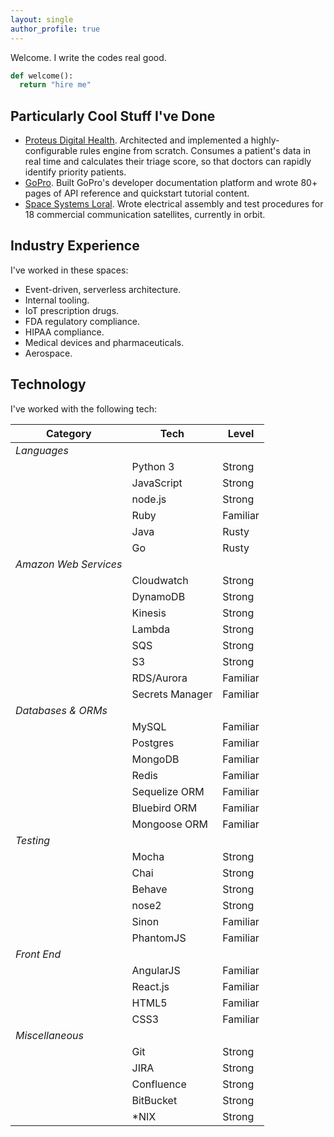 ```yaml
---
layout: single
author_profile: true
---
```


Welcome. I write the codes real good.

```python
def welcome():
  return "hire me"
```

## Particularly Cool Stuff I've Done

- [Proteus Digital Health](https://www.proteus.com/). Architected and implemented a highly-configurable rules engine from scratch. Consumes a patient's data in real time and calculates their triage score, so that doctors can rapidly identify priority patients.
- [GoPro](https://gopro.com/en/us/). Built GoPro's developer documentation platform and wrote 80+ pages of API reference and quickstart tutorial content.
- [Space Systems Loral](http://sslmda.com/). Wrote electrical assembly and test procedures for 18 commercial communication satellites, currently in orbit.


## Industry Experience

I've worked in these spaces:

- Event-driven, serverless architecture.
- Internal tooling.
- IoT prescription drugs.
- FDA regulatory compliance.
- HIPAA compliance.
- Medical devices and pharmaceuticals.
- Aerospace.


## Technology

I've worked with the following tech:

| Category | Tech | Level |
| ------ | ------ | ------ |
| *Languages* | | |
| | Python 3 | Strong |
| | JavaScript | Strong |
| | node.js | Strong |
| | Ruby | Familiar |
| | Java | Rusty |
| | Go | Rusty |
| *Amazon Web Services* | | |
| | Cloudwatch | Strong |
| | DynamoDB | Strong |
| | Kinesis | Strong |
| | Lambda | Strong |
| | SQS | Strong |
| | S3 | Strong |
| | RDS/Aurora | Familiar |
| | Secrets Manager | Familiar |
| *Databases & ORMs* | | |
| | MySQL | Familiar |
| | Postgres | Familiar |
| | MongoDB | Familiar |
| | Redis | Familiar |
| | Sequelize ORM | Familiar |
| | Bluebird ORM | Familiar |
| | Mongoose ORM | Familiar |
| *Testing* | | |
| | Mocha | Strong |
| | Chai | Strong |
| | Behave | Strong |
| | nose2 | Strong |
| | Sinon | Familiar |
| | PhantomJS | Familiar |
| *Front End* | | |
| | AngularJS | Familiar |
| | React.js | Familiar |
| | HTML5 | Familiar |
| | CSS3 | Familiar |
| *Miscellaneous* | | |
| | Git | Strong |
| | JIRA | Strong |
| | Confluence | Strong |
| | BitBucket | Strong |
| | *NIX | Strong |
